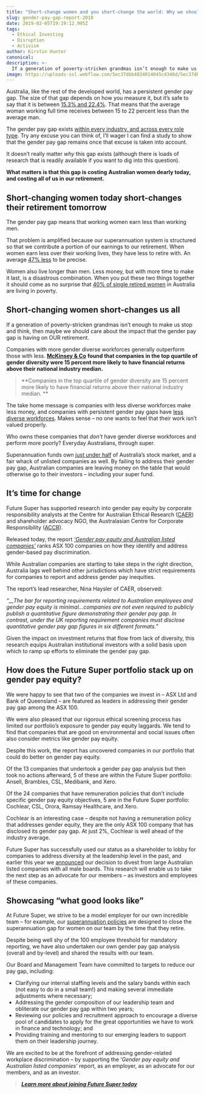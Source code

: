 ```yaml
---
title: "Short-change women and you short-change the world: Why we should all care more about the gender pay gap in Australia"
slug: gender-pay-gap-report-2018
date: 2019-02-05T19:19:12.995Z
tags:
  - Ethical Investing
  - Disruption
  - Activism
author: Kirstin Hunter
canonical:
description: >-
  If a generation of poverty-stricken grandmas isn’t enough to make us stop and think, then maybe this will.
image: https://uploads-ssl.webflow.com/5ec37dbb4834014045cd346d/5ec37dbc48340119b7cd3dce_gender%20pay%20gap%20(1).png
---
```


Australia, like the rest of the developed world, has a persistent gender pay gap. The size of that gap depends on how you measure it, but it’s safe to say that it is between [15.3% and 22.4%](https://www.wgea.gov.au/sites/default/files/gender-pay-gap-statistics.pdf). That means that the average woman working full time receives between 15 to 22 percent less than the average man.

The gender pay gap exists [within every industry, and across every role type](https://www.wgea.gov.au/sites/default/files/97249_Gender-Equity-Insights-2018.pdf). Try any excuse you can think of, I’ll wager I can find a study to show that the gender pay gap remains once that excuse is taken into account.

It doesn’t really matter _why_ this gap exists (although there is loads of research that is readily available if you want to dig into this question).

**What matters is that this gap is costing** **Australian women dearly today, and costing all of us in our retirement.**

## **Short-changing women today short-changes their retirement tomorrow**

The gender pay gap means that working women earn less than working men.

That problem is amplified because our superannuation system is structured so that we contribute a portion of our earnings to our retirement. When women earn less over their working lives, they have less to retire with. An average [47% less](http://makesuperfair.com.au/) to be precise.

Women also live longer than men. Less money, but with more time to make it last, is a disastrous combination. When you put these two things together it should come as no surprise that [40% of single retired women](http://makesuperfair.com.au/) in Australia are living in poverty.

## **Short-changing women short-changes us all**

If a generation of poverty-stricken grandmas isn’t enough to make us stop and think, then maybe we should care about the impact that the gender pay gap is having on OUR retirement.

Companies with more gender diverse workforces generally outperform those with less. [**McKinsey & Co**](https://www.mckinsey.com/~/media/mckinsey/business%20functions/organization/our%20insights/why%20diversity%20matters/diversity%20matters.ashx) **found that companies in the top quartile of gender diversity were 15 percent more likely to have financial returns above their national industry median.**

> **Companies in the top quartile of gender diversity are 15 percent more likely to have financial returns above their national industry median.
> **

The take home message is companies with less diverse workforces make less money, and companies with persistent gender pay gaps have [less diverse workforces](https://www.mercer.com/content/dam/mmc-web/Files/Gender-Diversity-When-women-thrive-businesses-thrive-Mercer.pdf). Makes sense – no one wants to feel that their work isn’t valued properly.

Who owns these companies that _don’t_ have gender diverse workforces and perform more poorly? Everyday Australians, through super.

Superannuation funds own [just under half](https://www.businessinsider.com.au/australian-super-funds-now-own-almost-half-of-the-australian-stock-market-2018-3) of Australia’s stock market, and a fair whack of unlisted companies as well. By failing to address their gender pay gap, Australian companies are leaving money on the table that would otherwise go to their investors – including your super fund.

## **It’s time for change**

Future Super has supported research into gender pay equity by corporate responsibility analysts at the Centre for Australian Ethical Research ([CAER](https://caer.com.au/)) and shareholder advocacy NGO, the Australasian Centre for Corporate Responsibility ([ACCR](https://accr.org.au/)).

Released today, the report _[‘Gender pay equity and Australian listed companies’](https://accr.org.au/gender-pay-equity-report/)_ ranks ASX 100 companies on how they identify and address gender-based pay discrimination.

While Australian companies are starting to take steps in the right direction, Australia lags well behind other jurisdictions which have strict requirements for companies to report and address gender pay inequities.

The report’s lead researcher, Nina Haysler of CAER, observed:

_“\_\_The bar for reporting requirements related to Australian employees and gender pay equity is minimal...companies are not even required to publicly publish a quantitative figure demonstrating their gender pay gap. In contrast, under the UK reporting requirement companies must disclose quantitative gender pay gap figures in six different formats.”_

Given the impact on investment returns that flow from lack of diversity, this research equips Australian institutional investors with a solid basis upon which to ramp up efforts to eliminate the gender pay gap.

## **How does the Future Super portfolio stack up on gender pay equity?**

We were happy to see that two of the companies we invest in – ASX Ltd and Bank of Queensland – are featured as leaders in addressing their gender pay gap among the ASX 100.

We were also pleased that our rigorous ethical screening process has limited our portfolio’s exposure to gender pay equity laggards. We tend to find that companies that are good on environmental and social issues often also consider metrics like gender pay equity.

Despite this work, the report has uncovered companies in our portfolio that could do better on gender pay equity.

Of the 13 companies that undertook a gender pay gap analysis but then took no actions afterward, 5 of these are within the Future Super portfolio: Ansell, Brambles, CSL, Medibank, and Xero.

Of the 24 companies that have remuneration policies that don’t include specific gender pay equity objectives, 5 are in the Future Super portfolio: Cochlear, CSL, Orora, Ramsay Healthcare, and Xero.

Cochlear is an interesting case – despite not having a remuneration policy that addresses gender equity, they are the only ASX 100 company that has disclosed its gender pay gap. At just 2%, Cochlear is well ahead of the industry average.

Future Super has successfully used our status as a shareholder to lobby for companies to address diversity at the leadership level in the past, and earlier this year we [announced](https://www.myfuturesuper.com.au/blog/divest-from-the-patriarchy-why-future-super-is-advocating-for-gender-diversity-in-the-boardroom) our decision to divest from large Australian listed companies with all male boards. This research will enable us to take the next step as an advocate for our members – as investors and employees of these companies.

## **Showcasing “what good looks like”**

At Future Super, we strive to be a model employer for our own incredible team – for example, our [superannuation policies](https://www.myfuturesuper.com.au/blog/how-we-are-setting-our-women-up-for-super-success) are designed to close the superannuation gap for women on our team by the time that they retire.

Despite being well shy of the 100 employee threshold for mandatory reporting, we have also undertaken our own gender pay gap analysis (overall and by-level) and shared the results with our team.

Our Board and Management Team have committed to targets to reduce our pay gap, including:

- Clarifying our internal staffing levels and the salary bands within each (not easy to do in a small team!) and making several immediate adjustments where necessary;
- Addressing the gender composition of our leadership team and obliterate our gender pay gap within two years;
- Reviewing our policies and recruitment approach to encourage a diverse pool of candidates to apply for the great opportunities we have to work in finance and technology; and
- Providing training and mentoring to our emerging leaders to support them on their leadership journey.

We are excited to be at the forefront of addressing gender-related workplace discrimination – by supporting the ‘_Gender pay equity and Australian listed companies’_ report, as an employer, as an advocate for our members, and as an investor.

> _[**Learn more about joining Future Super today**](https://www.myfuturesuper.com.au)_
